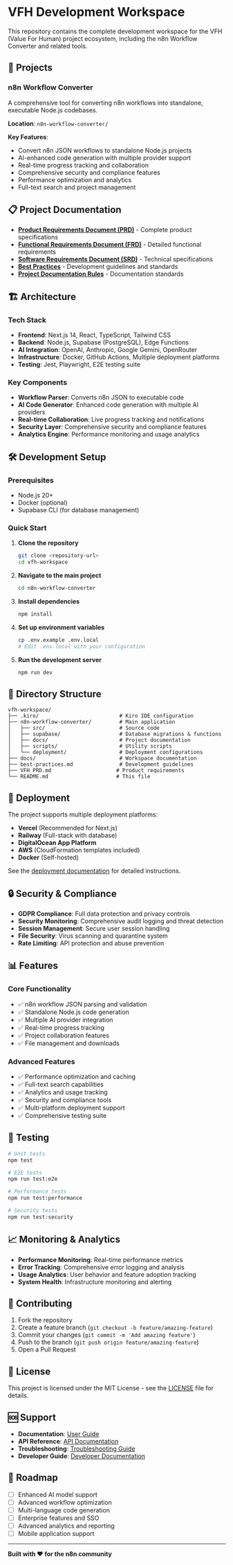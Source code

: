 # VFH Development Workspace

This repository contains the complete development workspace for the VFH (Value For Human) project ecosystem, including the n8n Workflow Converter and related tools.

## 🚀 Projects

### n8n Workflow Converter
A comprehensive tool for converting n8n workflows into standalone, executable Node.js codebases.

**Location**: `n8n-workflow-converter/`

**Key Features**:
- Convert n8n JSON workflows to standalone Node.js projects
- AI-enhanced code generation with multiple provider support
- Real-time progress tracking and collaboration
- Comprehensive security and compliance features
- Performance optimization and analytics
- Full-text search and project management

## 📋 Project Documentation

- **[Product Requirements Document (PRD)](VFH%20PRD.md)** - Complete product specifications
- **[Functional Requirements Document (FRD)](VFH%20FRD%20.md)** - Detailed functional requirements
- **[Software Requirements Document (SRD)](Software%20Requirements%20Document%20(SRD))** - Technical specifications
- **[Best Practices](best-practices.md)** - Development guidelines and standards
- **[Project Documentation Rules](project-docs-rules.md)** - Documentation standards

## 🏗️ Architecture

### Tech Stack
- **Frontend**: Next.js 14, React, TypeScript, Tailwind CSS
- **Backend**: Node.js, Supabase (PostgreSQL), Edge Functions
- **AI Integration**: OpenAI, Anthropic, Google Gemini, OpenRouter
- **Infrastructure**: Docker, GitHub Actions, Multiple deployment platforms
- **Testing**: Jest, Playwright, E2E testing suite

### Key Components
- **Workflow Parser**: Converts n8n JSON to executable code
- **AI Code Generator**: Enhanced code generation with multiple AI providers
- **Real-time Collaboration**: Live progress tracking and notifications
- **Security Layer**: Comprehensive security and compliance features
- **Analytics Engine**: Performance monitoring and usage analytics

## 🛠️ Development Setup

### Prerequisites
- Node.js 20+
- Docker (optional)
- Supabase CLI (for database management)

### Quick Start

1. **Clone the repository**
   ```bash
   git clone <repository-url>
   cd vfh-workspace
   ```

2. **Navigate to the main project**
   ```bash
   cd n8n-workflow-converter
   ```

3. **Install dependencies**
   ```bash
   npm install
   ```

4. **Set up environment variables**
   ```bash
   cp .env.example .env.local
   # Edit .env.local with your configuration
   ```

5. **Run the development server**
   ```bash
   npm run dev
   ```

## 📁 Directory Structure

```
vfh-workspace/
├── .kiro/                          # Kiro IDE configuration
├── n8n-workflow-converter/         # Main application
│   ├── src/                        # Source code
│   ├── supabase/                   # Database migrations & functions
│   ├── docs/                       # Project documentation
│   ├── scripts/                    # Utility scripts
│   └── deployment/                 # Deployment configurations
├── docs/                           # Workspace documentation
├── best-practices.md               # Development guidelines
├── VFH PRD.md                     # Product requirements
└── README.md                      # This file
```

## 🚀 Deployment

The project supports multiple deployment platforms:

- **Vercel** (Recommended for Next.js)
- **Railway** (Full-stack with database)
- **DigitalOcean App Platform**
- **AWS** (CloudFormation templates included)
- **Docker** (Self-hosted)

See the [deployment documentation](n8n-workflow-converter/docs/DEPLOYMENT.md) for detailed instructions.

## 🔒 Security & Compliance

- **GDPR Compliance**: Full data protection and privacy controls
- **Security Monitoring**: Comprehensive audit logging and threat detection
- **Session Management**: Secure user session handling
- **File Security**: Virus scanning and quarantine system
- **Rate Limiting**: API protection and abuse prevention

## 📊 Features

### Core Functionality
- ✅ n8n workflow JSON parsing and validation
- ✅ Standalone Node.js code generation
- ✅ Multiple AI provider integration
- ✅ Real-time progress tracking
- ✅ Project collaboration features
- ✅ File management and downloads

### Advanced Features
- ✅ Performance optimization and caching
- ✅ Full-text search capabilities
- ✅ Analytics and usage tracking
- ✅ Security and compliance tools
- ✅ Multi-platform deployment support
- ✅ Comprehensive testing suite

## 🧪 Testing

```bash
# Unit tests
npm test

# E2E tests
npm run test:e2e

# Performance tests
npm run test:performance

# Security tests
npm run test:security
```

## 📈 Monitoring & Analytics

- **Performance Monitoring**: Real-time performance metrics
- **Error Tracking**: Comprehensive error logging and analysis
- **Usage Analytics**: User behavior and feature adoption tracking
- **System Health**: Infrastructure monitoring and alerting

## 🤝 Contributing

1. Fork the repository
2. Create a feature branch (`git checkout -b feature/amazing-feature`)
3. Commit your changes (`git commit -m 'Add amazing feature'`)
4. Push to the branch (`git push origin feature/amazing-feature`)
5. Open a Pull Request

## 📄 License

This project is licensed under the MIT License - see the [LICENSE](n8n-workflow-converter/LICENSE) file for details.

## 🆘 Support

- **Documentation**: [User Guide](n8n-workflow-converter/docs/USER-GUIDE.md)
- **API Reference**: [API Documentation](n8n-workflow-converter/docs/API-DOCUMENTATION.md)
- **Troubleshooting**: [Troubleshooting Guide](n8n-workflow-converter/docs/TROUBLESHOOTING.md)
- **Developer Guide**: [Developer Documentation](n8n-workflow-converter/docs/DEVELOPER-GUIDE.md)

## 🎯 Roadmap

- [ ] Enhanced AI model support
- [ ] Advanced workflow optimization
- [ ] Multi-language code generation
- [ ] Enterprise features and SSO
- [ ] Advanced analytics and reporting
- [ ] Mobile application support

---

**Built with ❤️ for the n8n community**
